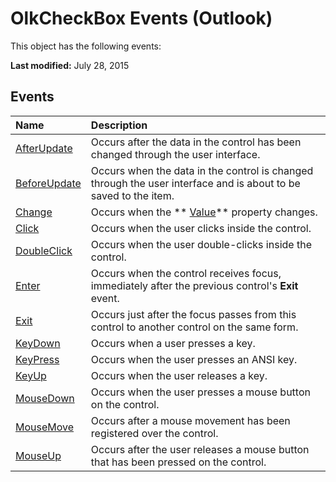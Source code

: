 
# OlkCheckBox Events (Outlook)
This object has the following events:

 **Last modified:** July 28, 2015


## Events



|**Name**|**Description**|
|:-----|:-----|
| [AfterUpdate](a207e36b-9afe-b7e3-9dd4-9af2ae16cf7d.md)|Occurs after the data in the control has been changed through the user interface.|
| [BeforeUpdate](e12072d3-cd24-ce5d-0738-80d44a9c9154.md)|Occurs when the data in the control is changed through the user interface and is about to be saved to the item. |
| [Change](54b8f9af-2515-9f6f-272f-553320be3eb8.md)|Occurs when the  ** [Value](3872331d-9179-3412-1512-bc8ed5d35beb.md)** property changes.|
| [Click](6f512785-b93f-3bb5-a68e-2808cea6f2d0.md)|Occurs when the user clicks inside the control.|
| [DoubleClick](9b1dbd3f-87af-58b7-2327-8c83eb9bf2d5.md)|Occurs when the user double-clicks inside the control.|
| [Enter](2e06439a-7888-d970-7fa7-9893af2aab69.md)|Occurs when the control receives focus, immediately after the previous control's  **Exit** event.|
| [Exit](a89b3d32-c540-ea72-b018-fabc9b9760f3.md)|Occurs just after the focus passes from this control to another control on the same form.|
| [KeyDown](d8679dab-c3bf-8494-a91d-3c107596c8ce.md)|Occurs when a user presses a key.|
| [KeyPress](aae8dbfc-d85c-a977-8543-602ff18518fd.md)|Occurs when the user presses an ANSI key.|
| [KeyUp](47ec2354-78c7-2929-504a-3e0155806aeb.md)|Occurs when the user releases a key.|
| [MouseDown](1b50955b-0dda-e87c-3b1a-2542df3c1154.md)|Occurs when the user presses a mouse button on the control.|
| [MouseMove](0eedbab4-83c6-3dc1-8d22-0dd2f88369f4.md)|Occurs after a mouse movement has been registered over the control.|
| [MouseUp](0c5283d7-ef9d-19aa-52ff-0399c69aa41b.md)|Occurs after the user releases a mouse button that has been pressed on the control.|
